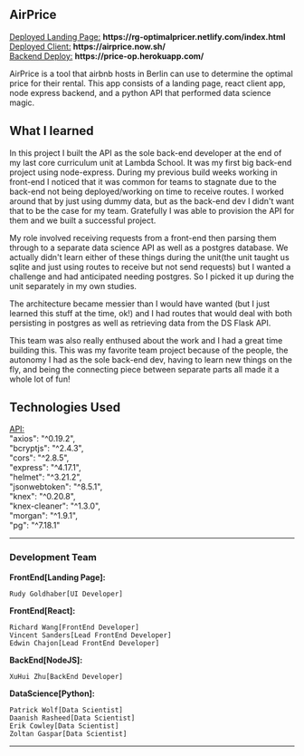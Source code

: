 <h2>AirPrice</h2>
<ins>Deployed Landing Page:</ins> <b>https://rg-optimalpricer.netlify.com/index.html</b><br/>
<ins>Deployed Client:</ins> <b>https://airprice.now.sh/</b><br/>
<ins>Backend Deploy:</ins> <b>https://price-op.herokuapp.com/</b><br/>

<p>AirPrice is a tool that airbnb hosts in Berlin can use to determine the optimal price for their rental. This app consists of a landing page, react client app, node express backend, and a python API that performed data science magic.</p>

<h2>What I learned</h2>

In this project I built the API as the sole back-end developer at the end of my last core curriculum unit at Lambda School. It was my first big back-end project using node-express. During my previous build weeks working in front-end I noticed that it was common for teams to stagnate due to the back-end not being deployed/working on time to receive routes. I worked around that by just using dummy data, but as the back-end dev I didn't want that to be the case for my team. Gratefully I was able to provision the API for them and we built a successful project. 

My role involved receiving requests from a front-end then parsing them through to a separate data science API as well as a postgres database. We actually didn't learn either of these things during the unit(the unit taught us sqlite and just using routes to receive but not send requests) but I wanted a challenge and had anticipated needing postgres. So I picked it up during the unit separately in my own studies. 

The architecture became messier than I would have wanted (but I just learned this stuff at the time, ok!) and I had routes that would deal with both persisting in postgres as well as retrieving data from the DS Flask API. 

This team was also really enthused about the work and I had a great time building this. This was my favorite team project because of the people, the autonomy I had as the sole back-end dev, having to learn new things on the fly, and being the connecting piece between separate parts all made it a whole lot of fun! 

<h2>Technologies Used</h2>
<ins>API:</ins> <br />
    "axios": "^0.19.2",<br/>
    "bcryptjs": "^2.4.3",<br/>
    "cors": "^2.8.5",<br/>
    "express": "^4.17.1",<br/>
    "helmet": "^3.21.2",<br/>
    "jsonwebtoken": "^8.5.1",<br/>
    "knex": "^0.20.8",<br/>
    "knex-cleaner": "^1.3.0",<br/>
    "morgan": "^1.9.1",<br/>
    "pg": "^7.18.1"<br/>

---

### Development Team

**FrontEnd[Landing Page]:**

	Rudy Goldhaber[UI Developer]
	

**FrontEnd[React]:**

	Richard Wang[FrontEnd Developer]
	Vincent Sanders[Lead FrontEnd Developer]
	Edwin Chajon[Lead FrontEnd Developer]
	

**BackEnd[NodeJS]:**

	XuHui Zhu[BackEnd Developer]
	
	
**DataScience[Python]:**

	Patrick Wolf[Data Scientist]
	Daanish Rasheed[Data Scientist]
	Erik Cowley[Data Scientist]
	Zoltan Gaspar[Data Scientist]
	
---
